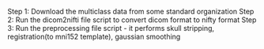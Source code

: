 Step 1: Download the multiclass data from some standard organization
Step 2: Run the dicom2nifti file script to convert dicom format to nifty format
Step 3: Run the preprocessing file script - it performs skull stripping, registration(to mni152 template), gaussian smoothing 
